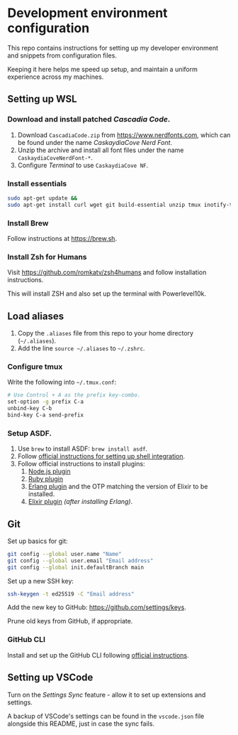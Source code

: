 # Development environment configuration

This repo contains instructions for setting up my developer environment and snippets from configuration files.

Keeping it here helps me speed up setup, and maintain a uniform experience across my machines.

## Setting up WSL

### Download and install patched _Cascadia Code_.

1. Download `CascadiaCode.zip` from https://www.nerdfonts.com, which can be found under the name _CaskaydiaCove Nerd Font_.
2. Unzip the archive and install all font files under the name `CaskaydiaCoveNerdFont-*`.
3. Configure _Terminal_ to use `CaskaydiaCove NF`.

### Install essentials

```sh
sudo apt-get update &&
sudo apt-get install curl wget git build-essential unzip tmux inotify-tools postgresql postgresql-contrib
```

### Install Brew

Follow instructions at https://brew.sh.

### Install Zsh for Humans

Visit https://github.com/romkatv/zsh4humans and follow installation instructions.

This will install ZSH and also set up the terminal with Powerlevel10k.

## Load aliases

1. Copy the `.aliases` file from this repo to your home directory (`~/.aliases`).
2. Add the line `source ~/.aliases` to `~/.zshrc`.

### Configure tmux

Write the following into `~/.tmux.conf`:

```sh
# Use Control + A as the prefix key-combo.
set-option -g prefix C-a
unbind-key C-b
bind-key C-a send-prefix
```

### Setup ASDF.

1. Use `brew` to install ASDF: `brew install asdf`.
2. Follow [official instructions for setting up shell integration](https://asdf-vm.com/guide/getting-started.html).
3. Follow official instructions to install plugins:
   1. [Node.js plugin](https://github.com/asdf-vm/asdf-nodejs/)
   2. [Ruby plugin](https://github.com/asdf-vm/asdf-ruby)
   3. [Erlang plugin](https://github.com/asdf-vm/asdf-erlang) and the OTP matching the version of Elixir to be installed.
   4. [Elixir plugin](https://github.com/asdf-vm/asdf-elixir) _(after installing Erlang)_.

## Git

Set up basics for git:

```sh
git config --global user.name "Name"
git config --global user.email "Email address"
git config --global init.defaultBranch main
```

Set up a new SSH key:

```sh
ssh-keygen -t ed25519 -C "Email address"
```

Add the new key to GitHub: https://github.com/settings/keys.

Prune old keys from GitHub, if appropriate.

### GitHub CLI

Install and set up the GitHub CLI following [official instructions](https://github.com/cli/cli#installation).

## Setting up VSCode

Turn on the _Settings Sync_ feature - allow it to set up extensions and settings.

A backup of VSCode's settings can be found in the `vscode.json` file alongside this README, just in case the sync fails.
